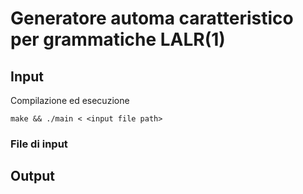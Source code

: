 # Generatore automa caratteristico per grammatiche LALR(1)

## Input

Compilazione ed esecuzione
```console
make && ./main < <input file path>
```
### File di input

## Output

